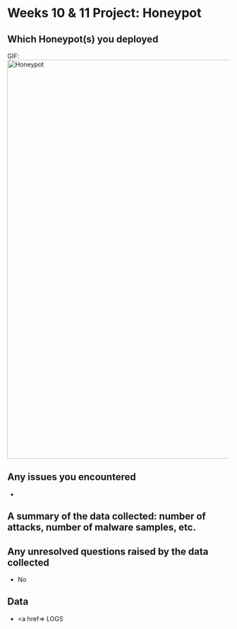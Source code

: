 # Weeks 10 & 11 Project: Honeypot


## Which Honeypot(s) you deployed
GIF: <img width="903" alt="Honeypot" src="https://user-images.githubusercontent.com/36207058/56932218-db724c00-6ab0-11e9-9e96-06cad8a05615.png">


## Any issues you encountered
-

## A summary of the data collected: number of attacks, number of malware samples, etc.


## Any unresolved questions raised by the data collected
 - No 

## Data
 - <a href=> LOGS </a>
